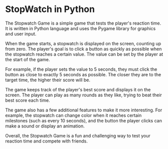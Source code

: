 # StopWatch in Python
The Stopwatch Game is a simple game that tests the player's reaction time. It is written in Python language and uses the Pygame library for graphics and user input.

When the game starts, a stopwatch is displayed on the screen, counting up from zero. The player's goal is to click a button as quickly as possible when the stopwatch reaches a certain value. The value can be set by the player at the start of the game.

For example, if the player sets the value to 5 seconds, they must click the button as close to exactly 5 seconds as possible. The closer they are to the target time, the higher their score will be.

The game keeps track of the player's best score and displays it on the screen. The player can play as many rounds as they like, trying to beat their best score each time.

The game also has a few additional features to make it more interesting. For example, the stopwatch can change color when it reaches certain milestones (such as every 10 seconds), and the button the player clicks can make a sound or display an animation.

Overall, the Stopwatch Game is a fun and challenging way to test your reaction time and compete with friends.
